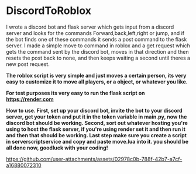 # DiscordToRoblox
I wrote a discord bot and flask server which gets input from a discord server and looks for the commands Forward,back,left,right or jump, and if the bot finds one of these commands it sends a post command to the flask server. I made a simple move to command in roblox and a get request which gets the command sent by the discord bot, moves in that direction and then resets the post back to none, and then keeps waiting a second until theres a new post request.

**The roblox script is very simple and just moves a certain person, its very easy to customize it to move all players, or a object, or whatever you like.**

**For test purposes its very easy to run the flask script on https://render.com**


**How to use. First, set up your discord bot, invite the bot to your discord server, get your token and put it in the token variable in main.py, now the discord bot should be working. Second, sort out whatever hosting you're using to host the flask server, if you're using render set it and then run it and then that should be working. Last step make sure you create a script in serverscriptservice and copy and paste move.lua into it. you should be all done now, goodluck with your coding!**

https://github.com/user-attachments/assets/02978c0b-788f-42b7-a7cf-a16880072310


